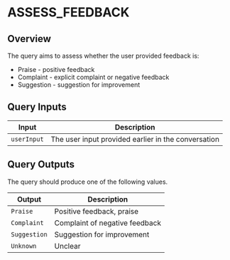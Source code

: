 # ASSESS_FEEDBACK

## Overview

The query aims to assess whether the user provided feedback is:
* Praise - positive feedback
* Complaint - explicit complaint or negative feedback
* Suggestion - suggestion for improvement

## Query Inputs

| **Input**   | **Description**                                     |
| ----------- | --------------------------------------------------- |
| `userInput` | The user input provided earlier in the conversation |


## Query Outputs

The query should produce one of the following values.

| Output     | **Description**                                     |
| ---------- | --------------------------------------------------- |
| `Praise`   | Positive feedback, praise               |
| `Complaint` | Complaint of negative feedback          |
| `Suggestion` | Suggestion for improvement           |
| `Unknown` | Unclear           |




